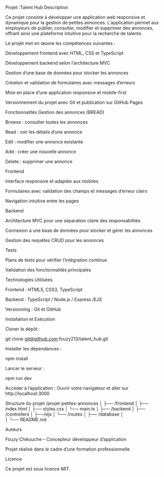 Projet :Talent Hub
Description

Ce projet consiste à développer une application web responsive et dynamique pour la gestion de petites annonces. L'application permet aux employeurs de publier, consulter, modifier et supprimer des annonces, offrant ainsi une plateforme intuitive pour la recherche de talents.

Le projet met en œuvre les compétences suivantes :

Développement frontend avec HTML, CSS et TypeScript

Développement backend selon l’architecture MVC

Gestion d’une base de données pour stocker les annonces

Création et validation de formulaires avec messages d’erreurs

Mise en place d’une application responsive et mobile-first

Versionnement du projet avec Git et publication sur GitHub Pages

Fonctionnalités
Gestion des annonces (BREAD)

Browse : consulter toutes les annonces

Read : voir les détails d’une annonce

Edit : modifier une annonce existante

Add : créer une nouvelle annonce

Delete : supprimer une annonce

Frontend

Interface responsive et adaptée aux mobiles

Formulaires avec validation des champs et messages d’erreur clairs

Navigation intuitive entre les pages

Backend

Architecture MVC pour une séparation claire des responsabilités

Connexion à une base de données pour stocker et gérer les annonces

Gestion des requêtes CRUD pour les annonces

Tests

Plans de tests pour vérifier l’intégration continue

Validation des fonctionnalités principales

Technologies Utilisées

Frontend : HTML5, CSS3, TypeScript

Backend : TypeScript / Node.js / Express /EJS

Versionning : Git et GitHub

Installation et Exécution

Cloner le dépôt :

git clone git@github.com:fouzy213/talent_hub.git


Installer les dépendances :

npm install


Lancer le serveur :

npm run dev


Accéder à l’application :
Ouvrir votre navigateur et aller sur http://localhost:3000

Structure du projet
/projet-petites-annonces
│
├── /frontend
│   ├── index.html
│   ├── styles.css
│   └── main.ts
│
├── /backend
│   ├── /controllers
│   ├──/ejs
│   └── /routes
│
├── /database
│   
│
└── README.md

Auteurs

Fouzy Chikouche – Concepteur développeur d’application

Projet réalisé dans le cadre d’une formation professionnelle

Licence

Ce projet est sous licence MIT.